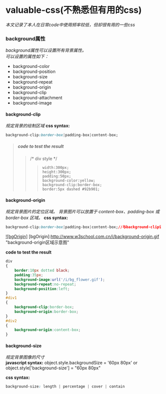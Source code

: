 # valuable-css(不熟悉但有用的css)
*本文记录了本人在日常code中使用频率较低，但却很有用的一些css*<br>

### background属性
*background属性可以设置所有背景属性。*<br>
*可以设置的属性如下：*<br>
* background-color
* background-position
* background-size
* background-repeat
* background-origin
* background-clip
* background-attachment
* background-image

#### background-clip
*规定背景的绘制区域*
**css syntax:**
```css
background-clip:border-box|padding-box|content-box;
```
> ##### code to test the result
>> /* div style */
>>
>>>		width:300px;
>>>		height:300px;
>>>		padding:50px;
>>>		background-color:yellow;
>>>		background-clip:border-box;
>>>		border:5px dashed #92b901;

#### background-origin
*规定背景图片的定位区域。*
*背景图片可以放置于 content-box、padding-box 或 border-box 区域。*
**css syntax:**
```css
background-clip:border-box|padding-box|content-box;//与background-clip语法一致
```
[![bgOrigin]](http://www.w3school.com.cn/tiy/t.asp?f=css3_background-origin)
[bgOrigin]:http://www.w3school.com.cn/i/background-origin.gif "background-origin区域示意图"


**code to test the result**
```css
div
{
	border:10px dotted black;
	padding:35px;
	background-image:url('/i/bg_flower.gif');
	background-repeat:no-repeat;
	background-position:left;
}
#div1
{
	background-clip:border-box;
	background-origin:border-box;
}
#div2
{
	background-origin:content-box;
}
```

#### background-size
*规定背景图像的尺寸*<br>
	**javascript syntax:** object.style.backgroundSize = '60px 80px' or object.style['background-size'] = "60px 80px"

**css syntax:**
```css
background-size: length | percentage | cover | contain
```